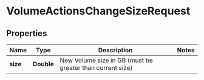 

# VolumeActionsChangeSizeRequest


## Properties

| Name | Type | Description | Notes |
|------------ | ------------- | ------------- | -------------|
|**size** | **Double** | New Volume size in GB (must be greater than current size) |  |



